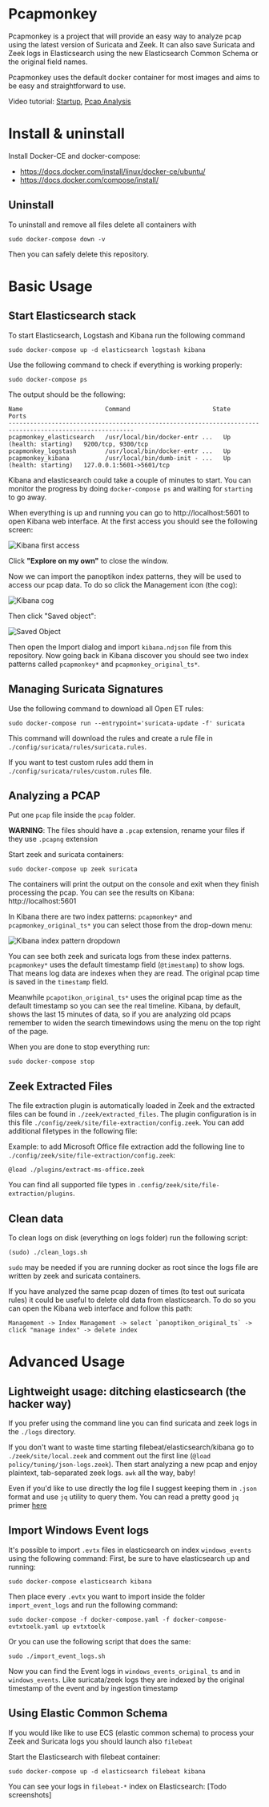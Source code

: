# Pcapmonkey
Pcapmonkey is a project that will provide an easy way to analyze pcap using the latest version of Suricata and Zeek.
It can also save Suricata and Zeek logs in Elasticsearch using the new Elasticsearch Common Schema or the original field names.

Pcapmonkey uses the default docker container for most images and aims to be easy and straightforward to use.

Video tutorial: [Startup](https://www.youtube.com/watch?v=h0bardzCOM4), [Pcap Analysis](https://www.youtube.com/watch?v=zVlFRs2vCQg)
# Install & uninstall
Install Docker-CE and docker-compose:
- https://docs.docker.com/install/linux/docker-ce/ubuntu/
- https://docs.docker.com/compose/install/

## Uninstall
To uninstall and remove all files delete all containers with
```
sudo docker-compose down -v
```
Then you can safely delete this repository.

# Basic Usage

## Start Elasticsearch stack

To start Elasticsearch, Logstash and Kibana run the following command
```
sudo docker-compose up -d elasticsearch logstash kibana
```

Use the following command to check if everything is working properly:
```
sudo docker-compose ps
```
The output should be the following:
```
Name                       Command                       State                    Ports          
---------------------------------------------------------------------------------------------------------
pcapmonkey_elasticsearch   /usr/local/bin/docker-entr ...   Up (health: starting)   9200/tcp, 9300/tcp      
pcapmonkey_logstash        /usr/local/bin/docker-entr ...   Up                                              
pcapmonkey_kibana          /usr/local/bin/dumb-init - ...   Up (health: starting)   127.0.0.1:5601->5601/tcp
```

Kibana and elasticsearch could take a couple of minutes to start. You can monitor the progress by doing `docker-compose ps` and waiting for `starting` to go away.

When everything is up and running you can go to http://localhost:5601 to open Kibana web interface.
At the first access you should see the following screen:

![Kibana first access](https://github.com/certego/pcapmonkey/raw/master/images/kibana_first_access.png)

Click **"Explore on my own"** to close the window.

Now we can import the panoptikon index patterns, they will be used to access our pcap data. To do so click the Management icon (the cog):

![Kibana cog](https://github.com/certego/pcapmonkey/raw/master/images/kibana_managment.png)

Then click "Saved object":

![Saved Object](https://github.com/certego/pcapmonkey/raw/master/images/kibana_saved_object.png)

Then open the Import dialog and import `kibana.ndjson` file from this repository. Now going back in Kibana discover you should see two index patterns called `pcapmonkey*` and `pcapmonkey_original_ts*`.


## Managing Suricata Signatures
Use the following command to download all Open ET rules:
```
sudo docker-compose run --entrypoint='suricata-update -f' suricata
```
This command will download the rules and create a rule file in `./config/suricata/rules/suricata.rules`.

If you want to test custom rules add them in `./config/suricata/rules/custom.rules` file.

## Analyzing a PCAP
Put one `pcap` file inside the `pcap` folder.

**WARNING**: The files should have a `.pcap` extension, rename your files if they use `.pcapng` extension

Start zeek and suricata containers:
```
sudo docker-compose up zeek suricata
```

The containers will print the output on the console and exit when they finish processing the pcap.
You can see the results on Kibana: http://localhost:5601

In Kibana there are two index patterns: `pcapmonkey*` and `pcapmonkey_original_ts*` you can select those from the drop-down menu:

![Kibana index pattern dropdown](https://github.com/certego/pcapmonkey/raw/master/images/kibana_indexpattern_dropdown.png)

You can see both zeek and suricata logs from these index patterns. `pcapmonkey*` uses the default timestamp field (`@timestamp`) to show logs. That means log data are indexes when they are read. The original pcap time is saved in the `timestamp` field.

Meanwhile `pcapotikon_original_ts*` uses the original pcap time as the default timestamp so you can see the real timeline. Kibana, by default, shows the last 15 minutes of data, so if you are analyzing old pcaps remember to widen the search timewindows using the menu on the top right of the page.

When you are done to stop everything run:
```
sudo docker-compose stop
```

## Zeek Extracted Files

The file extraction plugin is automatically loaded in Zeek and the extracted files can be found in `./zeek/extracted_files`. The plugin configuration is in this file `./config/zeek/site/file-extraction/config.zeek`. You can add additional filetypes in the following file:

Example: to add Microsoft Office file extraction add the following line to `./config/zeek/site/file-extraction/config.zeek`:
```
@load ./plugins/extract-ms-office.zeek
```
You can find all supported file types in `.config/zeek/site/file-extraction/plugins`.

## Clean data
To clean logs on disk (everything on logs folder) run the following script:
```
(sudo) ./clean_logs.sh
```
`sudo` may be needed if you are running docker as root since the logs file are written by zeek and suricata containers.

If you have analyzed the same pcap dozen of times (to test out suricata rules) it could be useful to delete old data from elasticsearch. To do so you can open the Kibana web interface and follow this path:
```
Management -> Index Management -> select `panoptikon_original_ts` -> click "manage index" -> delete index
```

# Advanced Usage

## Lightweight usage: ditching elasticsearch (the hacker way)
If you prefer using the command line you can find suricata and zeek logs in the `./logs` directory.

If you don't want to waste time starting filebeat/elasticsearch/kibana go to `./zeek/site/local.zeek` and comment out the first line (`@load policy/tuning/json-logs.zeek`). Then start analyzing a new pcap and enjoy plaintext, tab-separated zeek logs. `awk` all the way, baby!

Even if you'd like to use directly the log file I suggest keeping them in `.json` format and use `jq` utility to query them. You can read a pretty good `jq` primer [here](https://www.gibiansky.com/blog/command-line/jq-primer/index.html)

## Import Windows Event logs
It's possible to import `.evtx` files in elasticsearch on index `windows_events` using the following command:
First, be sure to have elasticsearch up and running:
```
sudo docker-compose elasticsearch kibana
```

Then place every `.evtx` you want to import inside the folder `import_event_logs` and run the following command:
```
sudo docker-compose -f docker-compose.yaml -f docker-compose-evtxtoelk.yaml up evtxtoelk
```
Or you can use the following script that does the same:
```
sudo ./import_event_logs.sh
```

Now you can find the Event logs in `windows_events_original_ts` and in `windows_events`. Like suricata/zeek logs they are indexed by the original timestamp of the event and by ingestion timestamp

## Using Elastic Common Schema

If you would like like to use ECS (elastic common schema) to process your Zeek and Suricata logs you should launch also ``filebeat``

Start the Elasticsearch with filebeat container:
```
sudo docker-compose up -d elasticsearch filebeat kibana
```

You can see your logs in `filebeat-*` index on Elasticsearch:
[Todo screenshots]
